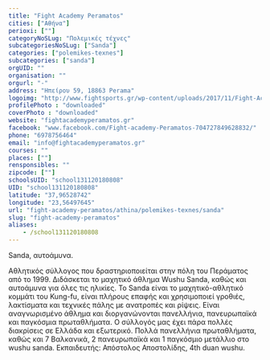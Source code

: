 ```yaml
---
title: "Fight Academy Peramatos"
cities: ["Αθήνα"]
perioxi: [""]
categoryNoSLug: "Πολεμικές τέχνες"
subcategoriesNoSLug: ["Sanda"]
categories: ["polemikes-texnes"]
subcategories: ["sanda"]
orgUID: ""
organisation: ""
orgurl: "-"
address: "Ηπείρου 59, 18863 Perama"
logoimg: "http://www.fightsports.gr/wp-content/uploads/2017/11/Fight-Academy-Peramatos-logo.jpg"
profilePhoto : "downloaded"
coverPhoto : "downloaded"
website: "fightacademyperamatos.gr"
facebook: "www.facebook.com/Fight-academy-Peramatos-704727849628832/"
phone: "6978756464"
email: "info@fightacademyperamatos.gr"
courses: ""
places: [""]
rensponsibles: ""
zipcode: [""]
schoolsUID: "school131120180808"
UID: "school131120180808"
latitude: "37,96528742"
longitude: "23,56497645"
url: "fight-academy-peramatos/athina/polemikes-texnes/sanda"
slug: "fight-academy-peramatos"
aliases:
    - /school131120180808
---
```



Sanda, αυτοάμυνα.

Αθλητικός σύλλογος που δραστηριοποιείται στην πόλη του Περάματος από το 1999. Διδάσκεται το μαχητικό άθλημα Wushu Sanda, καθώς και αυτοάμυνα για όλες τις ηλικίες. Το Sanda είναι το μαχητικό-αθλητικό κομμάτι του Kung-fu, είναι πλήρους επαφής και χρησιμοποιεί γροθιές, λακτίσματα και τεχνικές πάλης με ανατροπές και ρίψεις. Είναι αναγνωρισμένο άθλημα και διοργανώνονται πανελλήνια, πανευρωπαϊκά και παγκόσμια πρωταθλήματα. Ο σύλλογός μας έχει πάρα πολλές διακρίσεις σε Ελλάδα και εξωτερικό. Πολλά πανελλήνια πρωταθλήματα, καθώς και 7 Βαλκανικά, 2 πανευρωπαϊκά και 1 παγκόσμιο μετάλλιο στο wushu sanda. Εκπαιδευτής: Απόστολος Αποστολίδης, 4th duan wushu.